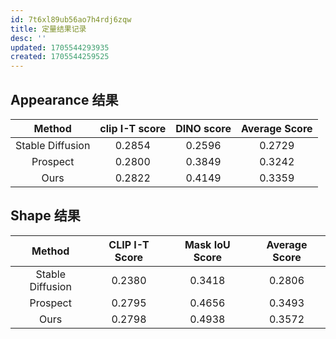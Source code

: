 ```yaml
---
id: 7t6xl89ub56ao7h4rdj6zqw
title: 定量结果记录
desc: ''
updated: 1705544293935
created: 1705544259525
---
```

## Appearance 结果


|      Method      | clip I-T score | DINO score | Average Score |
| :----------------: | :--------------: | :----------: | :-------------: |
| Stable Diffusion |     0.2854     |   0.2596   |    0.2729    |
|     Prospect     |     0.2800     |   0.3849   |    0.3242    |
|       Ours       |     0.2822     |   0.4149   |    0.3359    |

## Shape 结果


|      Method      | CLIP I-T Score | Mask IoU Score | Average Score |
| :----------------: | :--------------: | :--------------: | :-------------: |
| Stable Diffusion |     0.2380     |     0.3418     |    0.2806    |
|     Prospect     |     0.2795     |     0.4656     |    0.3493    |
|       Ours       |     0.2798     |     0.4938     |    0.3572    |
